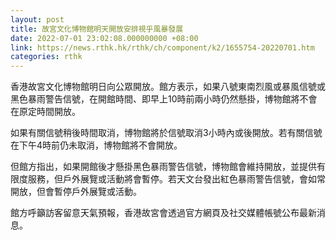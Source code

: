 ```yaml
---
layout: post
title: 故宮文化博物館明天開放安排視乎風暴發展
date: 2022-07-01 23:02:08.000000000 +08:00
link: https://news.rthk.hk/rthk/ch/component/k2/1655754-20220701.htm
categories: rthk
---
```


香港故宮文化博物館明日向公眾開放。館方表示，如果八號東南烈風或暴風信號或黑色暴雨警告信號，在開館時間、即早上10時前兩小時仍然懸掛，博物館將不會在原定時間開放。

如果有關信號稍後時間取消，博物館將於信號取消3小時內或後開放。若有關信號在下午4時前仍未取消，博物館將不會開放。

但館方指出，如果開館後才懸掛黑色暴雨警告信號，博物館會維持開放，並提供有限度服務，但戶外展覽或活動將會暫停。若天文台發出紅色暴雨警告信號，會如常開放，但會暫停戶外展覽或活動。

館方呼籲訪客留意天氣預報，香港故宮會透過官方網頁及社交媒體帳號公布最新消息。
